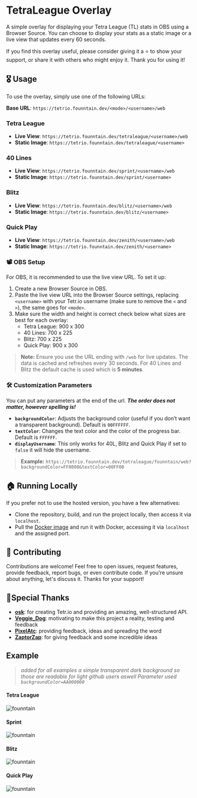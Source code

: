 # TetraLeague Overlay

A simple overlay for displaying your Tetra League (TL) stats in OBS using a Browser Source. You can choose to display your stats as a static image or a live view that updates every 60 seconds.

If you find this overlay useful, please consider giving it a ⭐ to show your support, or share it with others who might enjoy it. Thank you for using it!

## 🎖️ Usage

To use the overlay, simply use one of the following URLs:

**Base URL**: `https://tetrio.founntain.dev/<mode>/<username>/web`

### Tetra League
- **Live View**: `https://tetrio.founntain.dev/tetraleague/<username>/web`
- **Static Image**: `https://tetrio.founntain.dev/tetraleague/<username>`

### 40 Lines
- **Live View**: `https://tetrio.founntain.dev/sprint/<username>/web`
- **Static Image**: `https://tetrio.founntain.dev/sprint/<username>`

### Blitz
- **Live View**: `https://tetrio.founntain.dev/blitz/<username>/web`
- **Static Image**: `https://tetrio.founntain.dev/blitz/<username>`

### Quick Play
- **Live View**: `https://tetrio.founntain.dev/zenith/<username>/web`
- **Static Image**: `https://tetrio.founntain.dev/zenith/<username>`

### 📽️ OBS Setup

For OBS, it is recommended to use the live view URL. To set it up:

1. Create a new Browser Source in OBS.
2. Paste the live view URL into the Browser Source settings, replacing `<username>` with your Tetr.io username (make sure to remove the `<` and `>`), the same goes for `<mode>`.
3. Make sure the width and height is correct check below what sizes are best for each overlay:
   - Tetra League: 900 x 300
   - 40 Lines: 700 x 225
   - Blitz: 700 x 225
   - Quick Play: 900 x 300

> **Note:** Ensure you use the URL ending with `/web` for live updates. The data is cached and refreshes every 30 seconds. For 40 Lines and Blitz the default cache is used which is **5 minutes**.

### 🛠️ Customization Parameters
You can put any parameters at the end of the url. ***The order does not matter, however spelling is!***

- **`backgroundColor`**: Adjusts the background color (useful if you don’t want a transparent background). Default is `00FFFFFF`.
- **`textColor`**: Changes the text color and the color of the progress bar. Default is `FFFFFF`.
- **`displayUsername`**: This only works for 40L, Blitz and Quick Play if set to `false` it will hide the username.

> **Example:** `https://tetrio.founntain.dev/tetraleague/founntain/web?backgroundColor=FF0000&textColor=00FF00`

## 🏠 Running Locally

If you prefer not to use the hosted version, you have a few alternatives:

- Clone the repository, build, and run the project locally, then access it via `localhost`.
- Pull the [Docker image](https://hub.docker.com/repository/docker/founntain/tetraleague.overlay.api/general) and run it with Docker, accessing it via `localhost` and the assigned port.

## 🔨 Contributing

Contributions are welcome! Feel free to open issues, request features, provide feedback, report bugs, or even contribute code. If you're unsure about anything, let's discuss it. Thanks for your support!

## 🧡Special Thanks

- **[osk](https://tetr.io)**: for creating Tetr.io and providing an amazing, well-structured API.
- **[Veggie_Dog](https://www.twitch.tv/theveggiedog)**: motivating to make this project a reality, testing and feedback
- **[PixelAtc](https://www.twitch.tv/pixelatc)**: providing feedback, ideas and spreading the word
- **[ZaptorZap](https://zaptorz.app/)**: for giving feedback and some incredible ideas

## Example
> *added for all examples a simple transparent dark background so those are readable for light github users aswell Parameter used `backgroundColor=AA000000`*
#### Tetra League
![founntain](https://github.com/user-attachments/assets/ee8e60e9-de03-4b89-b197-cee5d3e7f8c8)

#### Sprint
![founntain](https://github.com/user-attachments/assets/d7f00e47-326a-477f-9d74-0f8c46f66845)

#### Blitz
![founntain](https://github.com/user-attachments/assets/51ac5ca5-27be-465d-8b48-07b1e4e029e3)

#### Quick Play
![founntain](https://github.com/user-attachments/assets/ef55ea23-82c6-4f24-acc1-75ee8f0853c7)


